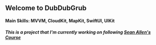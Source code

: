 ## Welcome to DubDubGrub
#### Main Skills: MVVM, CloudKit, MapKit, SwiftUI, UIKit
##### This is a project that I'm currently working on following [Sean Allen's Course](https://seanallen.teachable.com)


